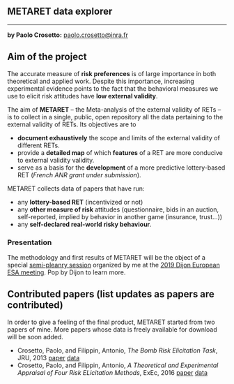  
## METARET data explorer
***

**by Paolo Crosetto:** <paolo.crosetto@inra.fr>

## Aim of the project

The accurate measure of **risk preferences** is of large importance in
both theoretical and applied work. Despite this importance, increasing
experimental evidence points to the fact that the behavioral measures we
use to elicit risk attitudes have **low external validity**.

The aim of **METARET** – the Meta-analysis of the external validity of RETs
– is to collect in a single, public, open repository all the data
pertaining to the external validity of RETs. Its objectives are to

  - **document exhaustively** the scope and limits of the external
    validity of different RETs.
  - provide a **detailed map** of which **features** of a RET are more
    conducive to external validity validity.
  - serve as a basis for the **development** of a more predictive
    lottery-based RET (*French ANR grant under submission*).

METARET collects data of papers that have run:

  - any **lottery-based RET** (incentivized or not)
  - any **other measure of risk** attitudes (questionnaire, bids in an
    auction, self-reported, implied by behavior in another game
    (insurance, trust…))
  - any **self-declared real-world risky behaviour**.

### Presentation

The methodology and first results of METARET will be the object of a
special [semi-pleanry
session](https://lessac.bsb-education.com/index.php?page=plenary)
organized by me at the [2019 Dijon European ESA
meeting](https://lessac.bsb-education.com/index.php?page=european-esa-meeting-dijon-sept-2019).
Pop by Dijon to learn more.

## Contributed papers (list updates as papers are contributed)

In order to give a feeling of the final product, METARET started from
two papers of mine. More papers whose data is freely available for
download will be soon added.

  - Crosetto, Paolo, and Filippin, Antonio, *The Bomb Risk Elicitation
    Task*, JRU, 2013
    [paper](https://link.springer.com/article/10.1007/s11166-013-9170-z)
    [data](/Data/Crosetto_Filippin_Experimental_Economics_2016)
  - Crosetto, Paolo, and Filippin, Antonio, *A Theoretical and
    Experimental Appraisal of Four Risk ELicitation Methods*, ExEc, 2016
    [paper](https://link.springer.com/article/10.1007/s10683-015-9457-9)
    [data](/Data/Crosetto_Filippin_Journal_Risk_Uncertainty_2013/)
